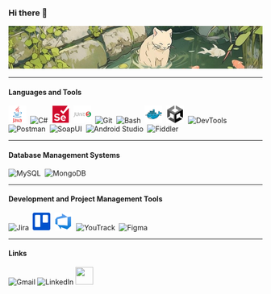 ### Hi there 👋

[![Header](https://github.com/raccoonji/raccoonji/blob/main/Assets/header.jpg)](https://www.youtube.com/watch?v=dQw4w9WgXcQ)
<!-- ### Game Development | Full-Stack Quality Assurance -->
---

#### Languages and Tools
<div>
	<img src="https://github.com/devicons/devicon/blob/v2.16.0/icons/java/java-original-wordmark.svg" title="Java" alt="Java" width="35" height="35"/>&nbsp
	<img src="https://upload.wikimedia.org/wikipedia/commons/b/bd/Logo_C_sharp.svg" title="C#" alt="C#" width="35" height="35"/>&nbsp
	<!-- <img src="https://" title="C++" alt="C++" width="35" height="35"/>&nbsp -->
	<img src="https://github.com/devicons/devicon/blob/v2.16.0/icons/selenium/selenium-original.svg" title="Selenium" alt="Selenium" width="35" height="35"/>&nbsp
	<!--<img src="https://p7.hiclipart.com/preview/372/674/327/appium-test-automation-software-testing-selenium-calabash.jpg" title="Appium" alt="Appium" width="35" height="35"/>&nbsp -->
	<img src="https://github.com/devicons/devicon/blob/v2.16.0/icons/junit/junit-original-wordmark.svg" title="JUnit" alt="JUnit" width="35" height="35"/>&nbsp
	<img src="https://cdn.jsdelivr.net/gh/devicons/devicon/icons/git/git-original.svg" title="Git" alt="Git" width="35" height="35"/>&nbsp
	<img src="https://upload.wikimedia.org/wikipedia/commons/thumb/4/4b/Bash_Logo_Colored.svg/1024px-Bash_Logo_Colored.svg.png?20180723054350" title="Bash" alt="Bash" width="35" height="35"/>&nbsp
	<img src="https://github.com/devicons/devicon/blob/v2.16.0/icons/docker/docker-original.svg" title="Docker" alt="Docker" width="35" height="35"/>&nbsp
	<!-- <img src="https://github.com/devicons/devicon/blob/v2.16.0/icons/visualstudio/visualstudio-original.svg" title="Microsoft Visual Studio" alt="Microsoft Visual Studio" width="35" height="35"/>&nbsp
	<img src="https://github.com/devicons/devicon/blob/v2.16.0/icons/intellij/intellij-original.svg" title="IntelliJ IDEA" alt="IntelliJ IDEA" width="35" height="35"/>&nbsp --> 
	<img src="https://github.com/devicons/devicon/blob/v2.16.0/icons/unity/unity-original.svg" title="Unity" alt="Unity" width="35" height="35"/>&nbsp
	<img src="https://d33wubrfki0l68.cloudfront.net/38b5c953a4667366685d55db55d057c86db1fc54/a0fdc/static/acae6b24d940347661ca901ea07f47c1/chrome-dev-logo-icon.png" title="DevTools" alt="DevTools" width="35 height="35/>&nbsp
	<img src="https://seeklogo.com/images/P/postman-logo-0087CA0D15-seeklogo.com.png" title="Postman" alt="Postman" width="35 height="35/>&nbsp
	<img src="https://static0.smartbear.co/smartbearbrand/media/images/home/soapui-icon.svg" title="SoapUI" alt="SoapUI" width="35 height="35/>&nbsp
	<img src="https://cdn.jsdelivr.net/gh/devicons/devicon/icons/androidstudio/androidstudio-original.svg" title="Android Studio" alt="Android Studio" width="35" height="35"/>&nbsp
	<!-- <img src="https://cdn.icon-icons.com/icons2/3053/PNG/512/charles_proxy_macos_bigsur_icon_190302.png" title="Charles Proxy" alt="Charles Proxy" width="35" height="35"/>&nbsp -->
	<img src="https://www.megaleechers.com/storage/Fiddler-Everywhere-Icon.png" title="Fiddler" alt="Fiddler" width="35" height="35"/>&nbsp
</div>

---

#### Database Management Systems 
<div>
	<img src="https://cdn.jsdelivr.net/gh/devicons/devicon/icons/mysql/mysql-original.svg" title="MySQL" alt="MySQL" width="35" height="35"/>&nbsp
	<img src="https://cdn.jsdelivr.net/gh/devicons/devicon/icons/mongodb/mongodb-original.svg" title="MongoDB" alt="MongoDB" width="35" height="35/>&nbsp
	<img src="https://github.com/devicons/devicon/blob/v2.16.0/icons/oracle/oracle-original.svg" title="Oracle Database" alt="Oracle Database" width="35" height="35"/>&nbsp
</div>

---

#### Development and Project Management Tools
<div id="badges">
	<img src="https://cdn.jsdelivr.net/gh/devicons/devicon/icons/jira/jira-original.svg" title="Jira" alt="Jira" width="35" height="35"/>&nbsp
	<!-- <img src="https://github.com/devicons/devicon/blob/v2.16.0/icons/confluence/confluence-original-wordmark.svg" title="Confluence" alt="Confluence" width="35" height="35"/>&nbsp -->
	<img src="https://github.com/devicons/devicon/blob/v2.16.0/icons/trello/trello-plain.svg" title="Trello" alt="Trello" width="35" height="35"/>&nbsp
	<img src="https://github.com/devicons/devicon/blob/v2.16.0/icons/azuredevops/azuredevops-original.svg" title="Azure DevOps" alt="Azure DevOps" width="35" height="35"/>&nbsp
	<img src="https://upload.wikimedia.org/wikipedia/commons/thumb/8/8d/YouTrack_Icon.svg/1024px-YouTrack_Icon.svg.png?20200803082248" title="YouTrack" alt="YouTrack" width="35" height="35"/>&nbsp
	<img src="https://cdn.jsdelivr.net/gh/devicons/devicon/icons/figma/figma-original.svg" title="Figma" alt="Figma" width="35" height="35"/>&nbsp
</div>

---

#### Links
<div>
    <!--<a href="mailto:sttelmakh@gmail.com" target="_blank"> -->
      <img src="https://upload.wikimedia.org/wikipedia/commons/7/7e/Gmail_icon_%282020%29.svg" width="35" height="35" alt="Gmail" />
    </a>
	<!-- <a href="https://www.linkedin.com/" target="_blank"> -->
      <img src="https://cdn-icons-png.flaticon.com/512/2504/2504799.png" width="35" height="35" alt="LinkedIn" />
    </a>
    <!--<a href="https://t.me/" target="_blank"> -->
      <img src="https://cdn-icons-png.flaticon.com/512/2111/2111646.png" width="35" height="35 alt="Telegram" />
    </a>
</div>
<!--
---

[![Anurag's GitHub stats](https://github-readme-stats.vercel.app/api?username=raccoonji&show_icons=true&theme=moltack)](https://github.com/anuraghazra/github-readme-stats)
-->
